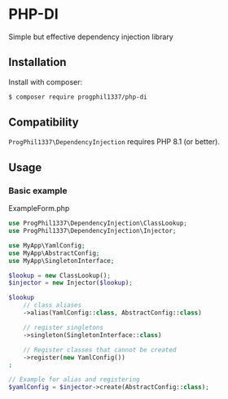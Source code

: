 # PHP-DI
Simple but effective dependency injection library

## Installation

Install with composer:
```bash
$ composer require progphil1337/php-di
```

## Compatibility

`ProgPhil1337\DependencyInjection` requires PHP 8.1 (or better).

## Usage


### Basic example
ExampleForm.php
```php
use ProgPhil1337\DependencyInjection\ClassLookup;
use ProgPhil1337\DependencyInjection\Injector;

use MyApp\YamlConfig;
use MyApp\AbstractConfig;
use MyApp\SingletonInterface;

$lookup = new ClassLookup();
$injector = new Injector($lookup);

$lookup
    // class aliases
    ->alias(YamlConfig::class, AbstractConfig::class)

    // register singletons
    ->singleton(SingletonInterface::class)

    // Register classes that cannot be created
    ->register(new YamlConfig()) 
;

// Example for alias and registering
$yamlConfig = $injector->create(AbstractConfig::class);
```
